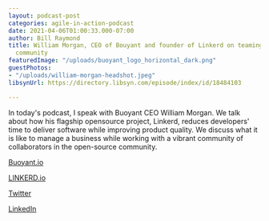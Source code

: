 ```yaml
---
layout: podcast-post
categories: agile-in-action-podcast
date: 2021-04-06T01:00:33.000-07:00
author: Bill Raymond
title: William Morgan, CEO of Bouyant and founder of Linkerd on teaming with the opensource
  community
featuredImage: "/uploads/buoyant_logo_horizontal_dark.png"
guestPhotos:
- "/uploads/william-morgan-headshot.jpeg"
libsynUrl: https://directory.libsyn.com/episode/index/id/18484103

---
```

In today's podcast, I speak with Buoyant CEO William Morgan. We talk about how his flagship opensource project, Linkerd, reduces developers' time to deliver software while improving product quality. We discuss what it is like to manage a business while working with a vibrant community of collaborators in the open-source community.

[Buoyant.io](https://buoyant.io/ "Buoyant.io")

[LINKERD.io](https://linkerd.io/ "Linkerd.io")

[Twitter](https://twitter.com/wm "Twitter")

[LinkedIn](https://www.linkedin.com/in/wmorgan/ "LinkedIn")